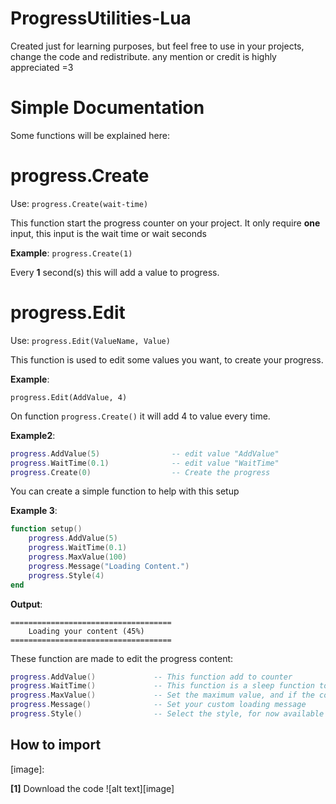 # ProgressUtilities-Lua

Created just for learning purposes, but feel free to use in your projects, change the code and redistribute.
any mention or credit is highly appreciated =3

# Simple Documentation

Some functions will be explained here:

# progress.Create

Use: ```progress.Create(wait-time)```

This function start the progress counter on your project.
It only require **one** input, this input is the wait time or wait seconds

**Example**:
```progress.Create(1)```

Every **1** second(s) this will add a value to progress.

# progress.Edit

Use: ```progress.Edit(ValueName, Value)```

This function is used to edit some values you want, to create your progress.

**Example**:

```progress.Edit(AddValue, 4)```

On function ```progress.Create()``` it will add 4 to value every time.

**Example2**:
```lua
progress.AddValue(5)                -- edit value "AddValue"
progress.WaitTime(0.1)              -- edit value "WaitTime"
progress.Create(0)                  -- Create the progress
```
You can create a simple function to help with this setup

**Example 3**:
``` lua
function setup()
    progress.AddValue(5)
    progress.WaitTime(0.1)
    progress.MaxValue(100)
    progress.Message("Loading Content.")
    progress.Style(4)    
end
```

**Output**:
```
====================================
    Loading your content (45%)
====================================
```

These function are made to edit the progress content:

```lua
progress.AddValue()             -- This function add to counter
progress.WaitTime()             -- This function is a sleep function to wait.
progress.MaxValue()             -- Set the maximum value, and if the counter reach this value it will be stopped
progress.Message()              -- Set your custom loading message
progress.Style()                -- Select the style, for now available [0, 1, 2, 3]
``` 


## How to import

[image]: 

**[1]** Download the code
![alt text][image]
